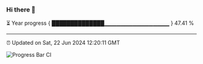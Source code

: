 ### Hi there 👋

⏳ Year progress { ██████████████▁▁▁▁▁▁▁▁▁▁▁▁▁▁▁▁ } 47.41 %

---

⏰ Updated on Sat, 22 Jun 2024 12:20:11 GMT

![Progress Bar CI](https://github.com/liununu/liununu/workflows/Progress%20Bar%20CI/badge.svg)
